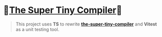 # 🎉[The Super Tiny Compiler](https://github.com/raingrain/the-super-tiny-compiler)🎉

> This project uses **TS** to rewrite [**the-super-tiny-compiler**](https://github.com/jamiebuilds/the-super-tiny-compiler) and **Vitest** as a unit testing tool.
